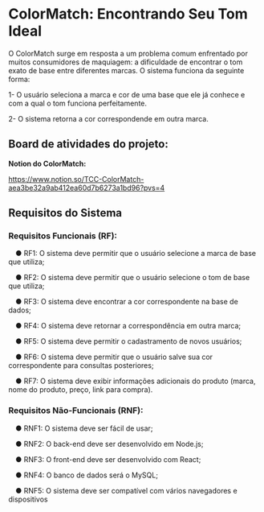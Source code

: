 # ColorMatch: Encontrando Seu Tom Ideal

O ColorMatch surge em resposta a um problema comum enfrentado por muitos consumidores de maquiagem: a dificuldade de encontrar o tom exato de base entre diferentes marcas. O sistema funciona da seguinte forma: 

1- O usuário seleciona a marca e cor de uma base que ele já conhece e com a qual o tom funciona perfeitamente. 

2- O sistema retorna a cor correspondende em outra marca.

## Board de atividades do projeto:

**Notion do ColorMatch:**

https://www.notion.so/TCC-ColorMatch-aea3be32a9ab412ea60d7b6273a1bd96?pvs=4
## Requisitos do Sistema

### Requisitos Funcionais (RF):​

 ● RF1: O sistema deve permitir que o usuário selecione a marca de base que utiliza;​

 ● RF2: O sistema deve permitir que o usuário selecione o tom de base que utiliza;​

 ● RF3: O sistema deve encontrar a cor correspondente na base de dados;​

 ● RF4: O sistema deve retornar a correspondência em outra marca;​

 ● RF5: O sistema deve permitir o cadastramento de novos usuários;​

 ● RF6: O sistema deve permitir que o usuário salve sua cor correspondente para consultas posteriores;​

 ● RF7: O sistema deve exibir informações adicionais do produto (marca, nome do produto, preço, link para compra).​

### Requisitos Não-Funcionais (RNF):​

 ● RNF1: O sistema deve ser fácil de usar;​

 ● RNF2: O back-end deve ser desenvolvido em Node.js;​

 ● RNF3: O front-end deve ser desenvolvido com React;​​

 ● RNF4: O banco de dados será o MySQL;​

 ● RNF5: O sistema deve ser compatível com vários navegadores e dispositivos​

